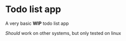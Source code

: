 # Todo list app

A very basic **WIP** todo list app

_Should_ work on other systems, but only tested on linux